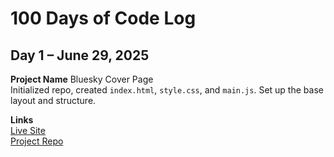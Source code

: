 # 100 Days of Code Log

## Day 1 – June 29, 2025

**Project Name** Bluesky Cover Page  
Initialized repo, created `index.html`, `style.css`, and `main.js`. Set up the base layout and structure.

**Links**  
[Live Site](https://kgo.lol/100-days/projects/bluesky-cover-page/)  
[Project Repo](https://github.com/kirecodes/100-days/tree/main/projects/bluesky-cover-page)
